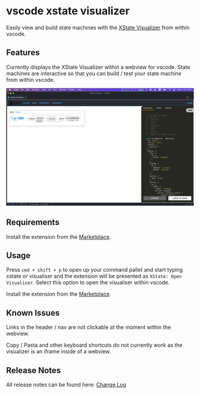 # vscode xstate visualizer

Easily view and build state machines with the [XState Visualizer](https://xstate.js.org/viz/ "XState Viz") from within vscode.

## Features

Currently displays the XState Visualizer within a webview for vscode. State machines are interactive so that you can build / test your state machine from within vscode.

![XState Visualizer](https://github.com/damiensedgwick/vscode-xstate-visualizer/blob/main/images/xstate-viz.png?raw=true "Xstate Visualizer")

## Requirements

Install the extension from the [Marketplace](https://marketplace.visualstudio.com/items?itemName=dksedgwick.xstateviz).

## Usage

Press `cmd + shift + p` to open up your command pallet and start typing xstate or visualiser and the extension will be presented as `XState: Open Visualiser`. Select this option to open the visualiser within vscode.

Install the extension from the [Marketplace](https://marketplace.visualstudio.com/items?itemName=dksedgwick.xstateviz).

## Known Issues

Links in the header / nav are not clickable at the moment within the webview.

Copy / Pasta and other keyboard shortcuts do not currently work as the visualizer is an iframe inside of a webview.

## Release Notes

All release notes can be found here: [Change Log](https://github.com/damiensedgwick/vscode-xstate-visualizer/blob/main/CHANGELOG.md)
